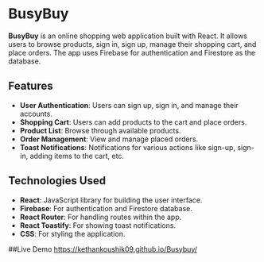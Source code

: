 # BusyBuy

**BusyBuy** is an online shopping web application built with React. It allows users to browse products, sign in, sign up, manage their shopping cart, and place orders. The app uses Firebase for authentication and Firestore as the database.

## Features

- **User Authentication**: Users can sign up, sign in, and manage their accounts.
- **Shopping Cart**: Users can add products to the cart and place orders.
- **Product List**: Browse through available products.
- **Order Management**: View and manage placed orders.
- **Toast Notifications**: Notifications for various actions like sign-up, sign-in, adding items to the cart, etc.

## Technologies Used

- **React**: JavaScript library for building the user interface.
- **Firebase**: For authentication and Firestore database.
- **React Router**: For handling routes within the app.
- **React Toastify**: For showing toast notifications.
- **CSS**: For styling the application.

##Live Demo 
https://kethankoushik09.github.io/Busybuy/ 

